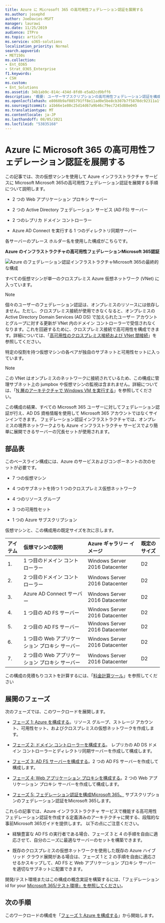 ```yaml
---
title: Azure に Microsoft 365 の高可用性フェデレーション認証を展開する
ms.author: josephd
author: JoeDavies-MSFT
manager: laurawi
ms.date: 11/25/2019
audience: ITPro
ms.topic: article
ms.service: o365-solutions
localization_priority: Normal
search.appverid:
- MET150s
ms.collection:
- Ent_O365
- Strat_O365_Enterprise
f1.keywords:
- CSH
ms.custom:
- Ent_Solutions
ms.assetid: 34b1ab9c-814c-434d-8fd0-e5a82cd9bff6
description: '概要: ユーザーサブスクリプションの高可用性フェデレーション認証を構成Microsoft 365でMicrosoft Azure。'
ms.openlocfilehash: e8060b9af085791ff8e11ad0e5be8cb307b7f5870dc92311a1f1375fbd3acfd5
ms.sourcegitcommit: a1b66e1e80c25d14d67a9b46c79ec7245d88e045
ms.translationtype: MT
ms.contentlocale: ja-JP
ms.lasthandoff: 08/05/2021
ms.locfileid: "53835168"
---
```

# <a name="deploy-high-availability-federated-authentication-for-microsoft-365-in-azure"></a>Azure に Microsoft 365 の高可用性フェデレーション認証を展開する

この記事では、次の仮想マシンを使用して Azure インフラストラクチャ サービスに Microsoft Microsoft 365の高可用性フェデレーション認証を展開する手順について説明します。
  
- 2 つの Web アプリケーション プロキシ サーバー
    
- 2 つの Active Directory フェデレーション サービス (AD FS) サーバー
    
- 2 つのレプリカ ドメイン コントローラー
    
- Azure AD Connect を実行する 1 つのディレクトリ同期サーバー
    
各サーバーのプレース ホルダー名を使用した構成がこちらです。
  
**Azure のインフラストラクチャの高可用性フェデレーションMicrosoft 365認証**

![Azure のフェデレーション認証インフラストラクチャMicrosoft 365の最終的な構成](../media/c5da470a-f2aa-489a-a050-df09b4d641df.png)
  
すべての仮想マシンが単一のクロスプレミス Azure 仮想ネットワーク (VNet) に入っています。 
  
> [!NOTE]
> 個々のユーザーのフェデレーション認証は、オンプレミスのリソースには依存しません。ただし、クロスプレミス接続が使用できなくなると、オンプレミスの Active Directory Domain Services (AD DS) で加えられたユーザー アカウントとグループに対する更新が VNet 内のドメイン コントローラーで受信されなくなります。これを回避するために、クロスプレミス接続で高可用性を構成できます。詳細については、「[高可用性のクロスプレミス接続および VNet 間接続](/azure/vpn-gateway/vpn-gateway-highlyavailable)」を参照してください。
  
特定の役割を持つ仮想マシンの各ペアが独自のサブネットと可用性セットに入っています。
  
> [!NOTE]
> この VNet はオンプレミスのネットワークに接続されているため、この構成に管理サブネット上の jumpbox や仮想マシンの監視は含まれません。詳細については、「[N 層のアーキテクチャで Windows VM を実行する](/azure/guidance/guidance-compute-n-tier-vm)」を参照してください。 
  
この構成の結果、すべての Microsoft 365 ユーザーに対してフェデレーション認証が行え、AD DS 資格情報を使用して Microsoft 365 アカウントではなくサインインできます。 フェデレーション認証インフラストラクチャでは、オンプレミスの境界ネットワークよりも Azure インフラストラクチャ サービスでより簡単に展開できるサーバーの冗長セットが使用されます。
  
## <a name="bill-of-materials"></a>部品表

このベースライン構成には、Azure のサービスおよびコンポーネントの次のセットが必要です。
  
- 7 つの仮想マシン
    
- 4 つのサブネットを持つ 1 つのクロスプレミス仮想ネットワーク
    
- 4 つのリソース グループ
    
- 3 つの可用性セット
    
- 1 つの Azure サブスクリプション
    
仮想マシンと、この構成用の既定サイズを次に示します。
  
|**アイテム**|**仮想マシンの説明**|**Azure ギャラリー イメージ**|**既定のサイズ**|
|:-----|:-----|:-----|:-----|
|1.  <br/> |1 つ目のドメイン コントローラー  <br/> |Windows Server 2016 Datacenter  <br/> |D2  <br/> |
|2.  <br/> |2 つ目のドメイン コントローラー  <br/> |Windows Server 2016 Datacenter  <br/> |D2  <br/> |
|3.  <br/> |Azure AD Connect サーバー  <br/> |Windows Server 2016 Datacenter  <br/> |D2  <br/> |
|4.  <br/> |1 つ目の AD FS サーバー  <br/> |Windows Server 2016 Datacenter  <br/> |D2  <br/> |
|5.  <br/> |2 つ目の AD FS サーバー  <br/> |Windows Server 2016 Datacenter  <br/> |D2  <br/> |
|6.  <br/> |1 つ目の Web アプリケーション プロキシ サーバー  <br/> |Windows Server 2016 Datacenter  <br/> |D2  <br/> |
|7.  <br/> |2 つ目の Web アプリケーション プロキシ サーバー  <br/> |Windows Server 2016 Datacenter  <br/> |D2  <br/> |
   
この構成の見積もりコストを計算するには、「[料金計算ツール](https://azure.microsoft.com/pricing/calculator/)」を参照してください
  
## <a name="phases-of-deployment"></a>展開のフェーズ

次のフェーズでは、このワークロードを展開します。
  
- [フェーズ 1: Azure を構成する](high-availability-federated-authentication-phase-1-configure-azure.md)。リソース グループ、ストレージ アカウント、可用性セット、およびクロスプレミスの仮想ネットワークを作成します。
    
- [フェーズ 2: ドメイン コントローラーを構成する](high-availability-federated-authentication-phase-2-configure-domain-controllers.md)。 レプリカの AD DS ドメイン コントローラーとディレクトリ同期サーバーを作成して構成します。
    
- [フェーズ 3: AD FS サーバーを構成する](high-availability-federated-authentication-phase-3-configure-ad-fs-servers.md)。2 つの AD FS サーバーを作成して構成します。
    
- [フェーズ 4: Web アプリケーション プロキシを構成する](high-availability-federated-authentication-phase-4-configure-web-application-pro.md)。2 つの Web アプリケーション プロキシ サーバーを作成して構成します。
    
- [フェーズ 5: フェデレーション認証を構成Microsoft 365。](high-availability-federated-authentication-phase-5-configure-federated-authentic.md) サブスクリプションのフェデレーション認証をMicrosoft 365します。
    
これらの記事では、Azure インフラストラクチャ サービスで機能する高可用性フェデレーション認証を作成する定義済みのアーキテクチャに関する、段階的な事前Microsoft 365ガイドを提供します。 以下の点にご注意ください。
  
- 経験豊富な AD FS の実行者である場合、フェーズ 3 と 4 の手順を自由に適応させて、自分のニーズに最適なサーバーのセットを構築できます。
    
- 既存のクロスプレミスの仮想ネットワークを使用した既存の Azure ハイブリッド クラウド展開がある場合は、フェーズ 1 と 2 の手順を自由に適応させるかスキップして、AD FS と Web アプリケーション プロキシ サーバーを適切なサブネットに配置できます。
    
開発/テスト環境またはこの構成の概念実証を構築するには、「フェデレーション id for your [Microsoft 365/テスト環境」を参照してください](federated-identity-for-your-microsoft-365-dev-test-environment.md)。
  
## <a name="next-step"></a>次の手順

このワークロードの構成を「[フェーズ 1: Azure を構成する](high-availability-federated-authentication-phase-1-configure-azure.md)」から開始します。  
